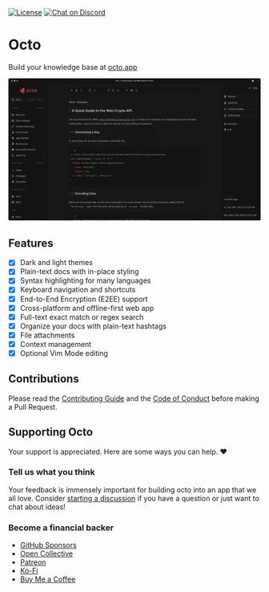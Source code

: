 [![License](https://img.shields.io/github/license/voracious/octo?color=blue&style=for-the-badge)](https://github.com/voracious/octo/blob/main/LICENSE)
[![Chat on Discord](https://img.shields.io/discord/776165182560403547?color=blue&style=for-the-badge)](https://voracious.link/chat)

# Octo

Build your knowledge base at [octo.app](https://octo.app)

[![screenshot](public/img/screenshot.png)](https://octo.app)

## Features

- [x] Dark and light themes
- [x] Plain-text docs with in-place styling
- [x] Syntax highlighting for many languages
- [x] Keyboard navigation and shortcuts
- [x] End-to-End Encryption (E2EE) support
- [x] Cross-platform and offline-first web app
- [x] Full-text exact match or regex search
- [x] Organize your docs with plain-text hashtags
- [x] File attachments
- [x] Context management
- [x] Optional Vim Mode editing

## Contributions

Please read the [Contributing Guide](https://github.com/voracious/octo/blob/main/CONTRIBUTING.md) and the [Code of Conduct](https://voracious.link/code-of-conduct) before making a Pull Request.

## Supporting Octo

Your support is appreciated. Here are some ways you can help. ♥️

### Tell us what you think

Your feedback is immensely important for building octo into an app that we all love. Consider [starting a discussion](https://github.com/voracious/octo/discussions) if you have a question or just want to chat about ideas!

### Become a financial backer

- [GitHub Sponsors](https://github.com/sponsors/voracious)
- [Open Collective](https://opencollective.com/voracious)
- [Patreon](https://patreon.com/voraciousdev)
- [Ko-Fi](https://ko-fi.com/voraciousdev)
- [Buy Me a Coffee](https://www.buymeacoffee.com/voraciousdev)
